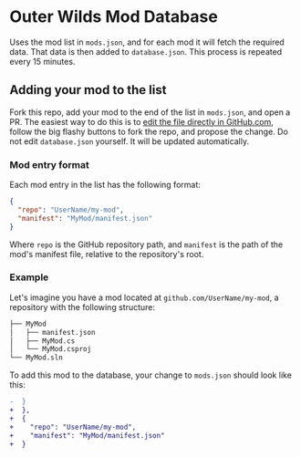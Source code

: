 # Outer Wilds Mod Database

Uses the mod list in `mods.json`, and for each mod it will fetch the required data. That data is then added to `database.json`. This process is repeated every 15 minutes.

## Adding your mod to the list

Fork this repo, add your mod to the end of the list in `mods.json`, and open a PR. The easiest way to do this is to [edit the file directly in GitHub.com](https://github.com/Raicuparta/outer-wilds-mod-db/edit/master/mods.json), follow the big flashy buttons to fork the repo, and propose the change. Do not edit `database.json` yourself. It will be updated automatically.

### Mod entry format

Each mod entry in the list has the following format:

```json
{
  "repo": "UserName/my-mod",
  "manifest": "MyMod/manifest.json"
}
```

Where `repo` is the GitHub repository path, and `manifest` is the path of the mod's manifest file, relative to the repository's root.

### Example

Let's imagine you have a mod located at `github.com/UserName/my-mod`, a repository with the following structure:

```bash
├── MyMod
│   ├── manifest.json
│   ├── MyMod.cs
│   └── MyMod.csproj
└── MyMod.sln
```

To add this mod to the database, your change to `mods.json` should look like this:

```diff
-  }
+  },
+  {
+    "repo": "UserName/my-mod",
+    "manifest": "MyMod/manifest.json"
+  }
```
